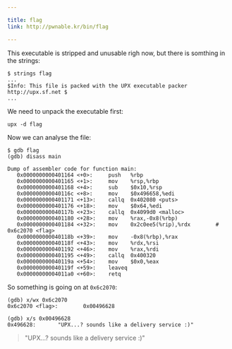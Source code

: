 ```yaml
---

title: flag
link: http://pwnable.kr/bin/flag

---
```


This executable is stripped and unusable righ now, but there is somthing in the strings:

    $ strings flag
    ...
    $Info: This file is packed with the UPX executable packer http://upx.sf.net $
    ...

We need to unpack the executable first:

    upx -d flag

Now we can analyse the file:

    $ gdb flag
    (gdb) disass main

    Dump of assembler code for function main:
       0x0000000000401164 <+0>:     push   %rbp
       0x0000000000401165 <+1>:     mov    %rsp,%rbp
       0x0000000000401168 <+4>:     sub    $0x10,%rsp
       0x000000000040116c <+8>:     mov    $0x496658,%edi
       0x0000000000401171 <+13>:    callq  0x402080 <puts>
       0x0000000000401176 <+18>:    mov    $0x64,%edi
       0x000000000040117b <+23>:    callq  0x4099d0 <malloc>
       0x0000000000401180 <+28>:    mov    %rax,-0x8(%rbp)
       0x0000000000401184 <+32>:    mov    0x2c0ee5(%rip),%rdx        # 0x6c2070 <flag>
       0x000000000040118b <+39>:    mov    -0x8(%rbp),%rax
       0x000000000040118f <+43>:    mov    %rdx,%rsi
       0x0000000000401192 <+46>:    mov    %rax,%rdi
       0x0000000000401195 <+49>:    callq  0x400320
       0x000000000040119a <+54>:    mov    $0x0,%eax
       0x000000000040119f <+59>:    leaveq
       0x00000000004011a0 <+60>:    retq

So something is going on at `0x6c2070`:

    (gdb) x/wx 0x6c2070
    0x6c2070 <flag>:        0x00496628

    (gdb) x/s 0x00496628
    0x496628:       "UPX...? sounds like a delivery service :)"

> "UPX...? sounds like a delivery service :)"
